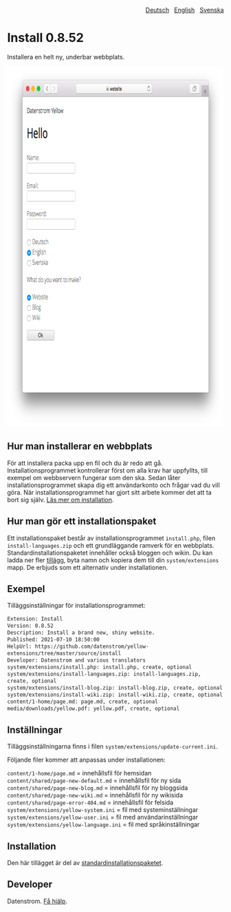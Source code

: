 <p align="right"><a href="README-de.md">Deutsch</a> &nbsp; <a href="README.md">English</a> &nbsp; <a href="README-sv.md">Svenska</a></p>

Install 0.8.52
==============
Installera en helt ny, underbar webbplats.

<p align="center"><img src="install-screenshot.png?raw=true" width="795" height="836" alt="Skärmdump"></p>

## Hur man installerar en webbplats

För att installera packa upp en fil och du är redo att gå. Installationsprogrammet kontrollerar först om alla krav har uppfyllts, till exempel om webbservern fungerar som den ska. Sedan låter installationsprogrammet skapa dig ett användarkonto och frågar vad du vill göra. När installationsprogrammet har gjort sitt arbete kommer det att ta bort sig själv. [Läs mer om installation](https://datenstrom.se/sv/yellow/help/how-to-get-started). 

## Hur man gör ett installationspaket

Ett installationspaket består av installationsprogrammet `install.php`, filen `install-languages.zip` och ett grundläggande ramverk för en webbplats. Standardinstallationspaketet innehåller också bloggen och wikin. Du kan ladda ner fler [tillägg](https://github.com/datenstrom/yellow-extensions/tree/master/zip), byta namn och kopiera dem till din `system/extensions` mapp. De erbjuds som ett alternativ under installationen.

## Exempel

Tilläggsinställningar för installationsprogrammet:

~~~
Extension: Install
Version: 0.8.52
Description: Install a brand new, shiny website.
Published: 2021-07-10 18:50:00
HelpUrl: https://github.com/datenstrom/yellow-extensions/tree/master/source/install
Developer: Datenstrom and various translators
system/extensions/install.php: install.php, create, optional
system/extensions/install-languages.zip: install-languages.zip, create, optional
system/extensions/install-blog.zip: install-blog.zip, create, optional
system/extensions/install-wiki.zip: install-wiki.zip, create, optional
content/1-home/page.md: page.md, create, optional
media/downloads/yellow.pdf: yellow.pdf, create, optional
~~~

## Inställningar

Tilläggsinställningarna finns i filen `system/extensions/update-current.ini`.

Följande filer kommer att anpassas under installationen:

`content/1-home/page.md` = innehållsfil för hemsidan  
`content/shared/page-new-default.md` = innehållsfil för ny sida  
`content/shared/page-new-blog.md` = innehållsfil för ny bloggsida  
`content/shared/page-new-wiki.md` = innehållsfil för ny wikisida  
`content/shared/page-error-404.md` = innehållsfil för felsida  
`system/extensions/yellow-system.ini` = fil med systeminställningar  
`system/extensions/yellow-user.ini` = fil med användarinställningar  
`system/extensions/yellow-language.ini` = fil med språkinställningar  

## Installation

Den här tillägget är del av [standardinstallationspaketet](https://github.com/datenstrom/yellow).

## Developer

Datenstrom. [Få hjälp](https://datenstrom.se/sv/yellow/help/).

